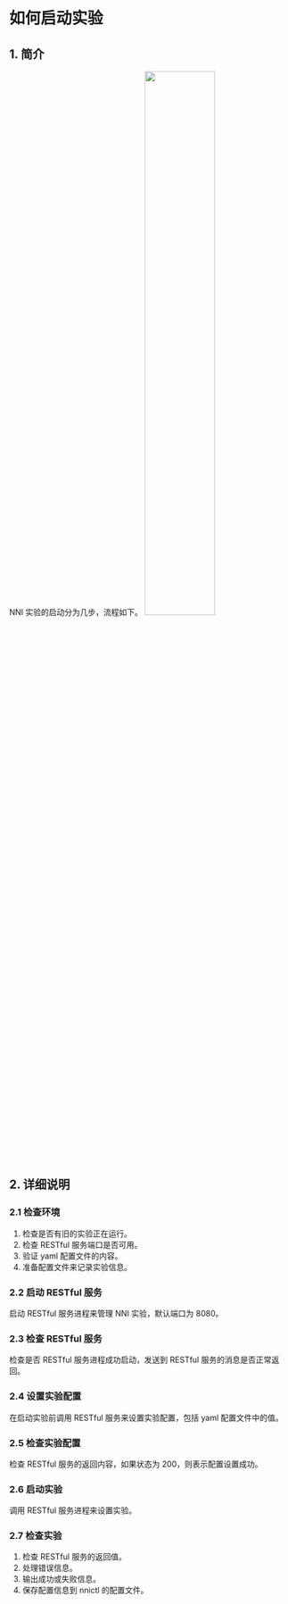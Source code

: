 # 如何启动实验

## 1. 简介

NNI 实验的启动分为几步，流程如下。 <img src="../../docs/img/experiment_process.jpg" width="50%" height="50%" />

## 2. 详细说明

### 2.1 检查环境

1. 检查是否有旧的实验正在运行。 
2. 检查 RESTful 服务端口是否可用。 
3. 验证 yaml 配置文件的内容。 
4. 准备配置文件来记录实验信息。 

### 2.2 启动 RESTful 服务

启动 RESTful 服务进程来管理 NNI 实验，默认端口为 8080。

### 2.3 检查 RESTful 服务

检查是否 RESTful 服务进程成功启动，发送到 RESTful 服务的消息是否正常返回。

### 2.4 设置实验配置

在启动实验前调用 RESTful 服务来设置实验配置，包括 yaml 配置文件中的值。

### 2.5 检查实验配置

检查 RESTful 服务的返回内容，如果状态为 200，则表示配置设置成功。

### 2.6 启动实验

调用 RESTful 服务进程来设置实验。

### 2.7 检查实验

1. 检查 RESTful 服务的返回值。
2. 处理错误信息。
3. 输出成功或失败信息。
4. 保存配置信息到 nnictl 的配置文件。